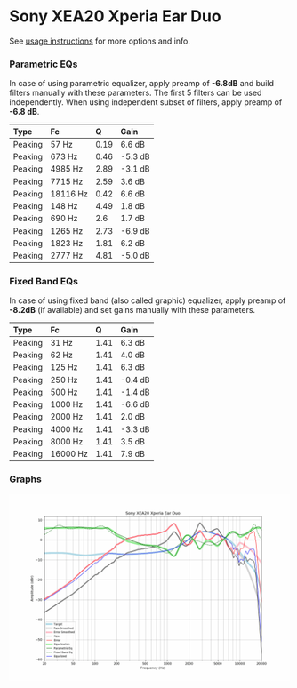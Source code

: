 # Sony XEA20 Xperia Ear Duo
See [usage instructions](https://github.com/jaakkopasanen/AutoEq#usage) for more options and info.

### Parametric EQs
In case of using parametric equalizer, apply preamp of **-6.8dB** and build filters manually
with these parameters. The first 5 filters can be used independently.
When using independent subset of filters, apply preamp of **-6.8 dB**.

| Type    | Fc       |    Q | Gain    |
|:--------|:---------|:-----|:--------|
| Peaking | 57 Hz    | 0.19 | 6.6 dB  |
| Peaking | 673 Hz   | 0.46 | -5.3 dB |
| Peaking | 4985 Hz  | 2.89 | -3.1 dB |
| Peaking | 7715 Hz  | 2.59 | 3.6 dB  |
| Peaking | 18116 Hz | 0.42 | 6.6 dB  |
| Peaking | 148 Hz   | 4.49 | 1.8 dB  |
| Peaking | 690 Hz   | 2.6  | 1.7 dB  |
| Peaking | 1265 Hz  | 2.73 | -6.9 dB |
| Peaking | 1823 Hz  | 1.81 | 6.2 dB  |
| Peaking | 2777 Hz  | 4.81 | -5.0 dB |

### Fixed Band EQs
In case of using fixed band (also called graphic) equalizer, apply preamp of **-8.2dB**
(if available) and set gains manually with these parameters.

| Type    | Fc       |    Q | Gain    |
|:--------|:---------|:-----|:--------|
| Peaking | 31 Hz    | 1.41 | 6.3 dB  |
| Peaking | 62 Hz    | 1.41 | 4.0 dB  |
| Peaking | 125 Hz   | 1.41 | 6.3 dB  |
| Peaking | 250 Hz   | 1.41 | -0.4 dB |
| Peaking | 500 Hz   | 1.41 | -1.4 dB |
| Peaking | 1000 Hz  | 1.41 | -6.6 dB |
| Peaking | 2000 Hz  | 1.41 | 2.0 dB  |
| Peaking | 4000 Hz  | 1.41 | -3.3 dB |
| Peaking | 8000 Hz  | 1.41 | 3.5 dB  |
| Peaking | 16000 Hz | 1.41 | 7.9 dB  |

### Graphs
![](./Sony%20XEA20%20Xperia%20Ear%20Duo.png)